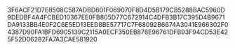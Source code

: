 3F6ACF21D7E8508C587ADBD601F069070F8D4D5B179CB5288BAC5960D9DEDBF4A4FCBED10367EE0FB805D77C672914C4DFB3B17C395D4B9671DA9133BB4E0F2C6E5ED13EED8BE57717C7F68092B6674A3041E966302F04387D90FA1BFD6905139C2115A0ECF350EB878E96761DFB93F94CD53E425F52D06282FA7A3CAE581920
